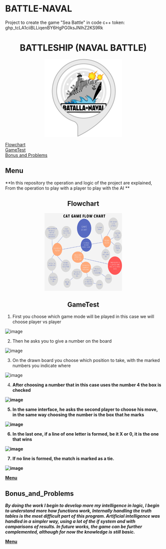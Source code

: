 # BATTLE-NAVAL
Project to create the game "Sea Battle" in code c++
token: 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


<div align= "center">

<h1> BATTLESHIP   (NAVAL BATTLE) </h1>
<img src="https://github.com/UP210923/UP210923_CPP/blob/main/imagenes/51z7QxFM2sL.png" height="250" width="250">
</div align="center">

[Flowchart](#Flowchart)  
[GameTest](#GameTest)  
[Bonus and Problems](#Bonus_and_Problems)  
<h2>Menu</h2>
 
 
 
**In this repository the operation and logic of the project are explained, From the operation to play with a player to play with the AI **

 

<div align="center">
 

<h2>Flowchart</h2>
 <img src="https://github.com/UP210923/UP210923_CPP/blob/main/imagenes/Flowchart.png" height="250" width="250">

 
 
 
<h2>GameTest</h2>
</div align="center">

1. First you choose which game mode will be played in this case we will choose player vs player


![image](https://user-images.githubusercontent.com/112887372/203224849-6c80fca2-bcad-4e8f-b409-b89afc21f947.png)

2. Then he asks you to give a number on the board

![image](https://user-images.githubusercontent.com/112887372/203225486-e0d7facc-8064-4e51-a227-034116faf06a.png)
 
3. On the drawn board you choose which position to take, with the marked numbers you indicate where

![image](https://user-images.githubusercontent.com/112887372/203225875-1595906d-6368-443c-abea-e4edf498c791.png)

4. <b>After choosing a number that in this case uses the number <b>4</b> the box is checked

![image](https://user-images.githubusercontent.com/112887372/203226037-099dd24f-e57f-4ce6-8b32-5a9ef2b29ce1.png)
 
5. In the same interface, he asks the second player to choose his move, in the same way choosing the number is the box that he marks
 
![image](https://user-images.githubusercontent.com/112887372/203227646-cd87ceea-21cd-4669-b378-8268e0f9c851.png)
 
6. In the last one, if a line of one letter is formed, be it X or 0, it is the one that wins
 
![image](https://user-images.githubusercontent.com/112887372/203227922-71c498f6-1960-4bdf-9a18-3e245f169124.png)
 
7. If no line is formed, the match is marked as a tie.
 
![image](https://user-images.githubusercontent.com/112887372/203228128-f836f6a1-912d-4fc4-9f5d-915e67280676.png)

[Menu](#Menu) 
<h2>Bonus_and_Problems</h2>
 


*By doing the work I begin to develop more my intelligence in logic, I begin to understand more how functions work, Internally handling the truth tables is the most difficult part of this program. Artificial intelligence was handled in a simpler way, using a lot of the if system and with comparisons of results.
In future works, the game can be further complemented, although for now the knowledge is still basic.*
 
 
[Menu](#Menu) 

